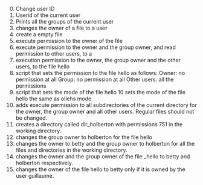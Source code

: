 0. Change user ID
1. Userid of the current user
2. Prints all the groups of the current user
3. changes the owner of a file to a user
4. create a empty file
5. execute permission to the owner of the file
6. execute permission to the owner and the group owner, and read permission to other users, to a
7. execution permission to the owner, the group owner and the other users, to the file hello
8. script that sets the permission to the file hello as follows:
Owner: no permission at all
Group: no permission at all
Other users: all the permissions
9. script that sets the mode of the file hello
10 sets the mode of the file hello the same as ollehs mode.
11. adds execute permission to all subdirectories of the current directory for the owner, the group owner and all other users. Regular files should not be changed.
12.  creates a directory called dir_holberton with permissions 751 in the working directory.
13. changes the group owner to holberton for the file hello
14. changes the owner to betty and the group owner to holberton for all the files and directories in the working directory.
15. changes the owner and the group owner of the file _hello to betty and holberton respectively.
16. changes the owner of the file hello to betty only if it is owned by the user guillaume.